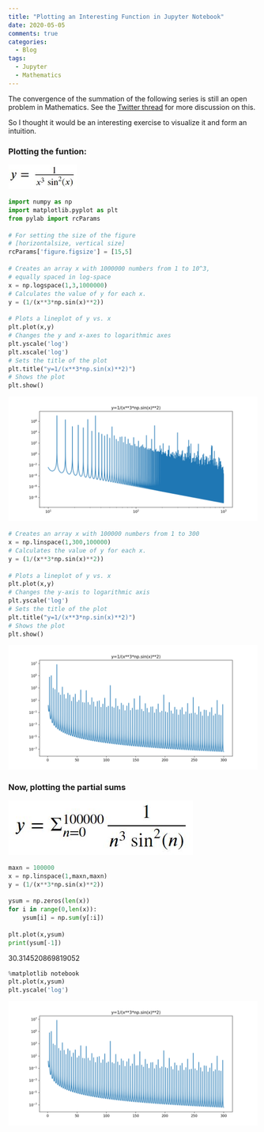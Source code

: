 ```yaml
---
title: "Plotting an Interesting Function in Jupyter Notebook"
date: 2020-05-05
comments: true
categories:
  - Blog
tags:
  - Jupyter
  - Mathematics
---
```


The convergence of the summation of the following series is still an open problem in Mathematics. See the [Twitter thread](https://twitter.com/fermatslibrary/status/1245343415010811906) for more discussion on this.

So I thought it would be an interesting exercise to visualize it and form an intuition.

### Plotting the funtion:

<img src="/assets/images/func_1.JPG" height="50" />

```python
import numpy as np
import matplotlib.pyplot as plt
from pylab import rcParams

# For setting the size of the figure
# [horizontalsize, vertical size]
rcParams['figure.figsize'] = [15,5]

# Creates an array x with 1000000 numbers from 1 to 10^3,
# equally spaced in log-space
x = np.logspace(1,3,1000000)
# Calculates the value of y for each x.
y = (1/(x**3*np.sin(x)**2))

# Plots a lineplot of y vs. x
plt.plot(x,y)
# Changes the y and x-axes to logarithmic axes
plt.yscale('log')
plt.xscale('log')
# Sets the title of the plot
plt.title("y=1/(x**3*np.sin(x)**2)")
# Shows the plot
plt.show()
```

![png](/assets/images/output_1_0.png)

```python
# Creates an array x with 100000 numbers from 1 to 300
x = np.linspace(1,300,100000)
# Calculates the value of y for each x.
y = (1/(x**3*np.sin(x)**2))

# Plots a lineplot of y vs. x
plt.plot(x,y)
# Changes the y-axis to logarithmic axis
plt.yscale('log')
# Sets the title of the plot
plt.title("y=1/(x**3*np.sin(x)**2)")
# Shows the plot
plt.show()
```
![png](/assets/images/output_2_0.png)

### Now, plotting the partial sums

![png](/assets/images/func_2.JPG)

```python
maxn = 100000
x = np.linspace(1,maxn,maxn)
y = (1/(x**3*np.sin(x)**2))

ysum = np.zeros(len(x))
for i in range(0,len(x)):
    ysum[i] = np.sum(y[:i])

plt.plot(x,ysum)
print(ysum[-1])
```

30.314520869819052

```python
%matplotlib notebook
plt.plot(x,ysum)
plt.yscale('log')
```
![png](/assets/images/output_2_0.png)
